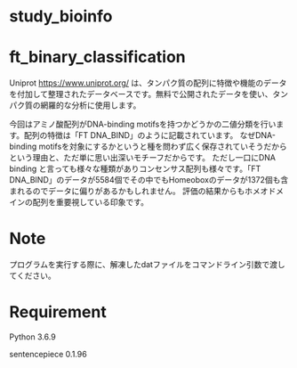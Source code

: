 # study_bioinfo
# ft_binary_classification
Uniprot https://www.uniprot.org/ は、タンパク質の配列に特徴や機能のデータを付加して整理されたデータベースです。無料で公開されたデータを使い、タンパク質の網羅的な分析に使用します。


今回はアミノ酸配列がDNA-binding motifsを持つかどうかの二値分類を行います。配列の特徴は「FT   DNA_BIND」のように記載されています。
なぜDNA-binding motifsを対象にするかというと種を問わず広く保存されていそうだからという理由と、ただ単に思い出深いモチーフだからです。
ただし一口にDNA binding と言っても様々な種類がありコンセンサス配列も様々です。「FT   DNA_BIND」のデータが5584個でその中でもHomeoboxのデータが1372個も含まれるのでデータに偏りがあるかもしれません。
評価の結果からもホメオドメインの配列を重要視している印象です。

# Note
プログラムを実行する際に、解凍したdatファイルをコマンドライン引数で渡してください。

# Requirement

Python 3.6.9

sentencepiece   0.1.96
